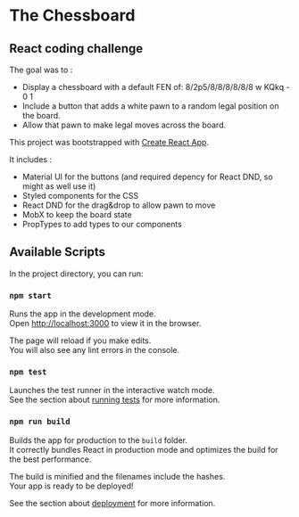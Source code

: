 # The Chessboard

## React coding challenge

The goal was to :

- Display a chessboard with a default FEN of: 8/2p5/8/8/8/8/8/8 w KQkq -  0 1
- Include a button that adds a white pawn to a random legal position on the board.
- Allow that pawn to make legal moves across the board.

This project was bootstrapped with [Create React App](https://github.com/facebook/create-react-app).

It includes :
- Material UI for the buttons (and required depency for React DND, so might as well use it)
- Styled components for the CSS
- React DND for the drag&drop to allow pawn to move
- MobX to keep the board state
- PropTypes to add types to our components


## Available Scripts

In the project directory, you can run:

### `npm start`

Runs the app in the development mode.\
Open [http://localhost:3000](http://localhost:3000) to view it in the browser.

The page will reload if you make edits.\
You will also see any lint errors in the console.

### `npm test`

Launches the test runner in the interactive watch mode.\
See the section about [running tests](https://facebook.github.io/create-react-app/docs/running-tests) for more information.

### `npm run build`

Builds the app for production to the `build` folder.\
It correctly bundles React in production mode and optimizes the build for the best performance.

The build is minified and the filenames include the hashes.\
Your app is ready to be deployed!

See the section about [deployment](https://facebook.github.io/create-react-app/docs/deployment) for more information.